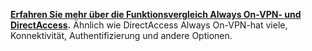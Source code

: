 **[Erfahren Sie mehr über die Funktionsvergleich Always On-VPN- und DirectAccess](../vpn/vpn-map-da.md).** Ähnlich wie DirectAccess Always On-VPN-hat viele, Konnektivität, Authentifizierung und andere Optionen.